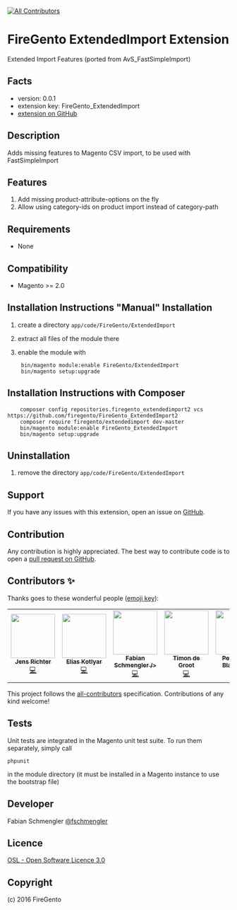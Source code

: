 <!-- ALL-CONTRIBUTORS-BADGE:START - Do not remove or modify this section -->
[![All Contributors](https://img.shields.io/badge/all_contributors-6-orange.svg?style=flat-square)](#contributors-)
<!-- ALL-CONTRIBUTORS-BADGE:END -->

FireGento ExtendedImport Extension
=====================
Extended Import Features (ported from AvS_FastSimpleImport)

Facts
-----
- version: 0.0.1
- extension key: FireGento_ExtendedImport
- [extension on GitHub](https://github.com/magento-hackathon/FireGento_ExtendedImport2)

Description
-----------
Adds missing features to Magento CSV import, to be used with FastSimpleImport

Features
-----------
1. Add missing product-attribute-options on the fly
2. Allow using category-ids on product import instead of category-path


Requirements
------------
- None

Compatibility
-------------
- Magento >= 2.0

Installation Instructions "Manual" Installation
---------------------------------------------
1. create a directory `app/code/FireGento/ExtendedImport`
2. extract all files of the module there
3. enable the module with

        bin/magento module:enable FireGento/ExtendedImport
        bin/magento setup:upgrade
        
Installation Instructions with Composer
---------------------------------------------

        composer config repositories.firegento_extendedimport2 vcs https://github.com/firegento/FireGento_ExtendedImport2
        composer require firegento/extendedimport dev-master
        bin/magento module:enable FireGento_ExtendedImport
        bin/magento setup:upgrade

Uninstallation
--------------
1. remove the directory `app/code/FireGento/ExtendedImport`

Support
-------
If you have any issues with this extension, open an issue on [GitHub](https://github.com/magento-hackathon/FireGento_ExtendedImport/issues).

Contribution
------------
Any contribution is highly appreciated. The best way to contribute code is to open a [pull request on GitHub](https://help.github.com/articles/using-pull-requests).

## Contributors ✨

Thanks goes to these wonderful people ([emoji key](https://allcontributors.org/docs/en/emoji-key)):

<!-- ALL-CONTRIBUTORS-LIST:START - Do not remove or modify this section -->
<!-- prettier-ignore-start -->
<!-- markdownlint-disable -->
<table>
  <tr>
    <td align="center"><a href="https://frostblog.net/"><img src="https://avatars3.githubusercontent.com/u/19548641?v=4" width="100px;" alt=""/><br /><sub><b>Jens Richter</b></sub></a><br /><a href="https://github.com/firegento/FireGento_ExtendedImport2/commits?author=frostblogNet" title="Code">💻</a></td>
    <td align="center"><a href="https://github.com/EliasKotlyar"><img src="https://avatars0.githubusercontent.com/u/9529505?v=4" width="100px;" alt=""/><br /><sub><b>Elias Kotlyar</b></sub></a><br /><a href="https://github.com/firegento/FireGento_ExtendedImport2/commits?author=EliasKotlyar" title="Code">💻</a></td>
    <td align="center"><a href="https://www.schmengler-se.de/"><img src="https://avatars1.githubusercontent.com/u/367320?v=4" width="100px;" alt=""/><br /><sub><b>Fabian Schmengler /></b></sub></a><br /><a href="https://github.com/firegento/FireGento_ExtendedImport2/commits?author=schmengler" title="Code">💻</a></td>
    <td align="center"><a href="https://blog.timpack.org/"><img src="https://avatars2.githubusercontent.com/u/1165302?v=4" width="100px;" alt=""/><br /><sub><b>Timon de Groot</b></sub></a><br /><a href="https://github.com/firegento/FireGento_ExtendedImport2/commits?author=tdgroot" title="Code">💻</a></td>
    <td align="center"><a href="http://elgentos.nl/"><img src="https://avatars2.githubusercontent.com/u/431360?v=4" width="100px;" alt=""/><br /><sub><b>Peter Jaap Blaakmeer</b></sub></a><br /><a href="https://github.com/firegento/FireGento_ExtendedImport2/commits?author=peterjaap" title="Code">💻</a></td>
    <td align="center"><a href="https://www.webzap.eu/"><img src="https://avatars1.githubusercontent.com/u/563328?v=4" width="100px;" alt=""/><br /><sub><b>Lennart Schreiber</b></sub></a><br /><a href="https://github.com/firegento/FireGento_ExtendedImport2/commits?author=Kipperlenny" title="Code">💻</a></td>
  </tr>
</table>

<!-- markdownlint-enable -->
<!-- prettier-ignore-end -->
<!-- ALL-CONTRIBUTORS-LIST:END -->

This project follows the [all-contributors](https://github.com/all-contributors/all-contributors) specification. Contributions of any kind welcome!

Tests
-----
Unit tests are integrated in the Magento unit test suite. To run them separately, simply call

    phpunit
    
in the module directory (it must be installed in a Magento instance to use the bootstrap file)

Developer
---------
Fabian Schmengler
[@fschmengler](https://twitter.com/fschmengler)

Licence
-------
[OSL - Open Software Licence 3.0](http://opensource.org/licenses/osl-3.0.php)

Copyright
---------
(c) 2016 FireGento